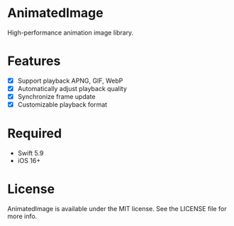 # AnimatedImage

High-performance animation image library.



# Features

- [x] Support playback APNG, GIF, WebP
- [x] Automatically adjust playback quality
- [x] Synchronize frame update 
- [x] Customizable playback format

# Required

- Swift 5.9
- iOS 16+

# License

AnimatedImage is available under the MIT license. See the LICENSE file for more info.
